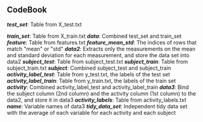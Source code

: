 ## CodeBook
**_test_set_**: Table from X_test.txt </p> 
**_train_set_**: Table from X_train.txt
**_data_**: Combined test_set and train_set
**_feature_**: Table from features.txt
**_feature_mean_std_**: The indices of rows that match "mean" or "std"
**_data2_**: Extracts only the measurements on the mean and standard deviation for each measurement, and store the data set into data2 
**_subject_test_**: Table from subject_test.txt 
**_subject_train_**: Table from subject_train.txt 
**_subject_**: Combined subject_test and subject_train 
**_activity_label_test_**: Table from y_test.txt, the labels of the test set
**_activity_label_train_**: Table from y_train.txt, the labels of the train set 
**_activity_**: Combined activity_label_test and activity_label_train
**_data3_**: Bind the subject column (2nd column) and the activity column (1st column) to the data2, and store it in data3
**_activity_labels_**: Table from activity_labels.txt 
**_name_**: Variable names of data3 
**_tidy_data_set_**: Independent tidy data set with the average of each variable for each activity and each subject 
